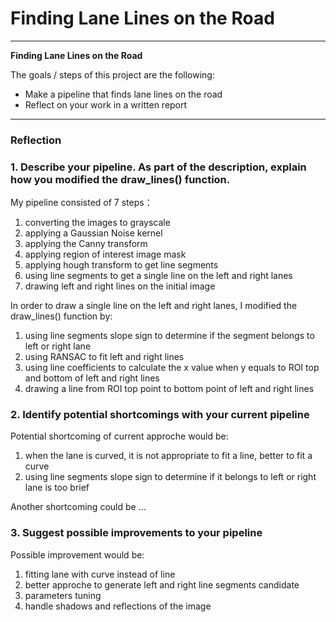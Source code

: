 # **Finding Lane Lines on the Road** 

---

**Finding Lane Lines on the Road**

The goals / steps of this project are the following:
* Make a pipeline that finds lane lines on the road
* Reflect on your work in a written report

---

### Reflection

### 1. Describe your pipeline. As part of the description, explain how you modified the draw_lines() function.

My pipeline consisted of 7 steps：
1. converting the images to grayscale
2. applying a Gaussian Noise kernel
3. applying the Canny transform
4. applying region of interest image mask
5. applying hough transform to get line segments
6. using line segments to get a single line on the left and right lanes
7. drawing left and right lines on the initial image

In order to draw a single line on the left and right lanes, I modified the draw_lines() function by:
1. using line segments slope sign to determine if the segment belongs to left or right lane
2. using RANSAC to fit left and right lines
3. using line coefficients to calculate the x value when y equals to ROI top and bottom of left and right lines
4. drawing a line from ROI top point to bottom point of left and right lines


### 2. Identify potential shortcomings with your current pipeline


Potential shortcoming of current approche would be:
1. when the lane is curved, it is not appropriate to fit a line, better to fit a curve
2. using line segments slope sign to determine if it belongs to left or right lane is too brief

Another shortcoming could be ...


### 3. Suggest possible improvements to your pipeline

Possible improvement would be:
1. fitting lane with curve instead of line
2. better approche to generate left and right line segments candidate
3. parameters tuning
4. handle shadows and reflections of the image
